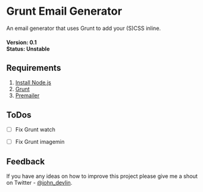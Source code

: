 # Grunt Email Generator

An email generator that uses Grunt to add your (S)CSS inline. 

#### Version: 0.1 <br/> Status: Unstable



## Requirements 

1. [Install Node.js](http://nodejs.org/)
2. [Grunt](http://gruntjs.com/)
3. [Premailer](https://github.com/premailer/premailer)



## ToDos

* [ ] Fix Grunt watch
* [ ] Fix Grunt imagemin



## Feedback

If you have any ideas on how to improve this project please give me a shout on Twitter - [@john_devlin](https://twitter.com/john_devlin).